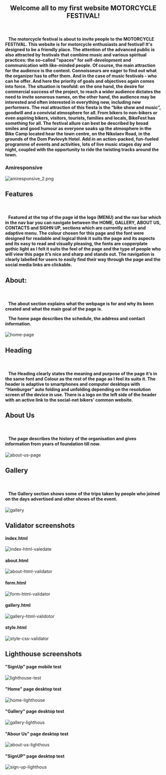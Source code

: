 
<center><h2>Welcome all to my first website MOTORCYCLE FESTIVAL!</h2></center>
<br>
<h4>&nbsp;&nbsp;&nbsp;The motorcycle festival is about to invite people to the MOTORCYCLE FESTIVAL. This website is for motorcycle enthusiasts and festival! It's designed to be a friendly place.  The attention of the advanced public is also attracted by festivals that combine music and various spiritual practices: the so-called "spaces" for self-development and communication with like-minded people.
Of course, the main attraction for the audience is the content. Connoisseurs are eager to find out what the organizer has to offer them. And in the case of music festivals - who can he offer. And here the priority of goals and objectives again comes into force. The situation is twofold: on the one hand, the desire for commercial success of the project, to reach a wider audience dictates the need to invite sonorous names, on the other hand, the audience may be interested and often interested in everything new, including new performers.
The real attraction of this fiesta is the “bike show and music”, goodwill and a convivial atmosphere for all. From bikers to non-bikers or even aspiring bikers, visitors, tourists, families and locals, BikeFest has something for all. The festival allure can best be described by broad smiles and good humour as everyone soaks up the atmosphere in the Bike Camp located hear the town centre, on the Nikolaev Road, in the grounds of the Dom Pavlovyh Hotel.  Add in an action-packed, fun-fueled programme of events and activities, lots of live music stages day and night, coupled with the opportunity to ride the twisting tracks around the town.</h4>

<h3>Amiresponsive</h3>

![amiresponsive_2.png](MotorcycleMeatUp/assets/images/amiresponsive.png)

<h2>Features</h2>
<br>
<h4>&nbsp;&nbsp;&nbsp;Featured at the top of the page id the logo (MENU) and the nav bar which in the nav bar you can navigate between the HOME, GALLERY, ABOUT US, CONTACTS  and SIGHN UP, sections which are currently active and adaptive menu. The colour chosen for this page and the font were designed for readable and logical think it suits the page and its aspects and its easy to read and visually pleasing, the fonts are copperplate gothic light as I felt it suits the feel of the page and the type of people who will view this page it’s nice and sharp and stands out. The navigation is clearly labelled for users to easily find their way through the page and the social media links are clickable.</h4>

<h2>About:</h2>
<br>
<h4>&nbsp;&nbsp;&nbsp;The about section explains what the webpage is for and why its been created and what the main goal of the page is.
  <p>&nbsp;&nbsp;&nbsp;The home page describes the schedule, the address and contact information.</p></h4>

  
![home-page](MotorcycleMeatUp/assets/images/home-page.png)

<h2>Heading</h2>
<br>
<h4>&nbsp;&nbsp;&nbsp;The Heading clearly states the meaning and purpose of the page it’s in the same font and Colour as the rest of the page as I feel its suits it.
The header is adaptive to smartphones and computer desktops with “Hamburger” auto folding and unfolding depending on the resolution screen of the device in use.
There is a logo on the left side of the header with an active link to the social-net bikers' common website.</h4>

<h2>About Us</h2>
<br>
<h4>&nbsp;&nbsp;&nbsp;The page describes the history of the organisation and gives information from years of foundation till now.</h4>
  
![about-us-page](MotorcycleMeatUp/assets/images/about-us-page.png)

<h2>Gallery</h2>
<br>
<h4>&nbsp;&nbsp;&nbsp;The Gallery section shows some of the trips taken by people who joined on the days advertised and other shows of the event.</h4>
  
![gallery](MotorcycleMeatUp/assets/images/gallery.png)


<h2>Validator screenshots</h2>
<h4>index.html</h4>
  
![index-html-valedate](MotorcycleMeatUp/assets/images/index-html-valedate.png)


<h4>about.html</h4>

![about-html-validator](MotorcycleMeatUp/assets/images/about-html-validator.png)


<h4>form.html</h4>

![form-html-validator](MotorcycleMeatUp/assets/images/form-html-validator.png)

<h4>gallery.html</h4>

![gallery-html-validotor](MotorcycleMeatUp/assets/images/gallery-html-validotor.png)

<h4>style.html</h4>
  
![style-css-validator](MotorcycleMeatUp/assets/images/style-css-validator.png)

<h2>Lighthouse screenshots</h2>
<h4>"SignUp" page mobile test</h4>
  
![lighthouse-test](MotorcycleMeatUp/assets/images/lighthouse-test.png)
<h4>"Home" page desktop test</h4>

![home-lighthouse](MotorcycleMeatUp/assets/images/home-lighthouse.png)
<h4>"Gallery" page desktop test</h4>

![gallery-lighthous](MotorcycleMeatUp/assets/images/gallery-lighthous.png)
<h4>"Abour Us" page desktop test</h4>

![about-us-lighthous](MotorcycleMeatUp/assets/images/about-us-lighthous.png)
<h4>"SignUP" page desktop test</h4>

![sign-up-lighthous](MotorcycleMeatUp/assets/images/sign-up-lighthous.png)
